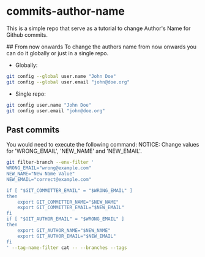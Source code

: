 # commits-author-name

This is a simple repo that serve as a tutorial to change Author's Name for Github commits.

## From now onwards
To change the authors name from now onwards you can do it globally or just in a single repo.

- Globally:
```bash
git config --global user.name "John Doe"
git config --global user.email "john@doe.org"
```

- Single repo:
```bash
git config user.name "John Doe"
git config user.email "john@doe.org"
```

## Past commits

You would need to execute the following command:
NOTICE: Change values for 'WRONG_EMAIL', 'NEW_NAME' and 'NEW_EMAIL'.

```bash
git filter-branch --env-filter '
WRONG_EMAIL="wrong@example.com"
NEW_NAME="New Name Value"
NEW_EMAIL="correct@example.com"

if [ "$GIT_COMMITTER_EMAIL" = "$WRONG_EMAIL" ]
then
    export GIT_COMMITTER_NAME="$NEW_NAME"
    export GIT_COMMITTER_EMAIL="$NEW_EMAIL"
fi
if [ "$GIT_AUTHOR_EMAIL" = "$WRONG_EMAIL" ]
then
    export GIT_AUTHOR_NAME="$NEW_NAME"
    export GIT_AUTHOR_EMAIL="$NEW_EMAIL"
fi
' --tag-name-filter cat -- --branches --tags
```